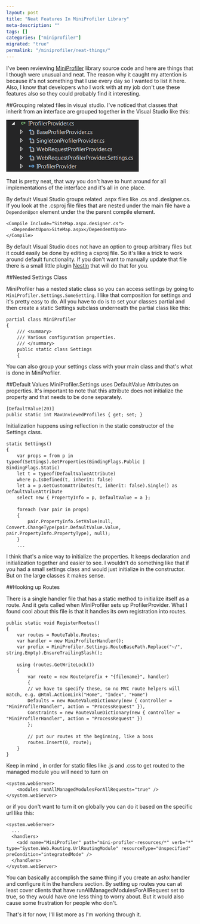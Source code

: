 ```yaml
---
layout: post
title: "Neat Features In MiniProfiler Library"
meta-description: ""
tags: []
categories: ["miniprofiler"]
migrated: "true"
permalink: "/miniprofiler/neat-things/"
---
```

I've been reviewing [MiniProfiler][1] library source code and here are things that I though were unusual and neat. The reason why it caught my attention is because it's not something that I use every day so I wanted to list it here. Also, I know that developers who I work with at my job don't use these features also so they could probably find it interesting. 

##Grouping related files in visual studio. 
I've noticed that classes that inherit from an interface are grouped together in the Visual Studio like this: 

![](/uploads/2013/05/visualstudio-grouped-objects.png)

That is pretty neat, that way you don't have to hunt around for all implementations of the interface and it's all in one place.

By default Visual Studio groups related .aspx files like .cs and .designer.cs. If you look at the .csproj file files that are nested under the main file have a `DependenUpon` element under the the parent compile element.

    <Compile Include="SiteMap.aspx.designer.cs">
      <DependentUpon>SiteMap.aspx</DependentUpon>
    </Compile>


By default Visual Studio does not have an option to group arbitrary files but it could easily be done by editing a csproj file. So it's like a trick to work around default functionality. If you don't want to manually update that file there is a small little plugin [NestIn](http://visualstudiogallery.msdn.microsoft.com/9d6ef0ce-2bef-4a82-9a84-7718caa5bb45) that will do that for you. 

##Nested Settings Class

MiniProfiler has a nested static class so you can access settings by going to `MiniProfiler.Settings.SomeSetting`. I like that composition for settings and it's pretty easy to do. All you have to do is to set your classes partial and then create a static Settings subclass underneath the partial class like this:

    partial class MiniProfiler
    {
        /// <summary>
        /// Various configuration properties.
        /// </summary>
        public static class Settings
        {

You can also group your settings class with your main class and that's what is done in MiniProfiler.

##Default Values 
MiniProfiler.Settings uses DefaultValue Attributes on properties. It's important to note that this attribute does not initialize the property and that needs to be done separately. 

    [DefaultValue(20)]
    public static int MaxUnviewedProfiles { get; set; }

Initialization happens using reflection in the static constructor of the Settings class.
    
    static Settings()
    {
	    var props = from p in typeof(Settings).GetProperties(BindingFlags.Public | BindingFlags.Static)
	    let t = typeof(DefaultValueAttribute)
	    where p.IsDefined(t, inherit: false)
	    let a = p.GetCustomAttributes(t, inherit: false).Single() as DefaultValueAttribute
	    select new { PropertyInfo = p, DefaultValue = a };
	    
	    foreach (var pair in props)
	    {
	    	pair.PropertyInfo.SetValue(null, Convert.ChangeType(pair.DefaultValue.Value, pair.PropertyInfo.PropertyType), null);
    	}
		...

I think that's a nice way to initialize the properties. It keeps declaration and initialization together and easier to see. I wouldn't do something like that if you had a small settings class and would just initialize in the constructor. But on the large classes it makes sense. 

##Hooking up Routes

There is a single handler file that has a static method to initialize itself as a route. And it gets called when MiniProfiler sets up ProfilerProvider. What I found cool about this file is that it handles its own registration into routes. 

    public static void RegisterRoutes()
    {
	    var routes = RouteTable.Routes;
	    var handler = new MiniProfilerHandler();
	    var prefix = MiniProfiler.Settings.RouteBasePath.Replace("~/", string.Empty).EnsureTrailingSlash();
	    
	    using (routes.GetWriteLock())
	    {
	    	var route = new Route(prefix + "{filename}", handler)
		    {
		    // we have to specify these, so no MVC route helpers will match, e.g. @Html.ActionLink("Home", "Index", "Home")
		    Defaults = new RouteValueDictionary(new { controller = "MiniProfilerHandler", action = "ProcessRequest" }),
		    Constraints = new RouteValueDictionary(new { controller = "MiniProfilerHandler", action = "ProcessRequest" })
		    };
		    
		    // put our routes at the beginning, like a boss
		    routes.Insert(0, route);
	    }
    }


Keep in mind , in order for static files like .js and .css to get routed to the managed module you will need to turn on 

    <system.webServer>
    	<modules runAllManagedModulesForAllRequests="true" />
    </system.webServer>

or if you don't want to turn it on globally you can do it based on the specific url like this:

    <system.webServer>
      ...
      <handlers>
    	<add name="MiniProfiler" path="mini-profiler-resources/*" verb="*" type="System.Web.Routing.UrlRoutingModule" resourceType="Unspecified" preCondition="integratedMode" />
      </handlers>
    </system.webServer>

You can basically accomplish the same thing if you create an ashx handler and configure it in the handlers section. By setting up routes you can at least cover clients that have runAllManagedModulesForAllRequest set to true, so they would have one less thing to worry about. But it would also cause some frustration for people who don't.

That's it for now, I'll list more as I'm working through it. 

  [1]: http://www.miniprofiler.com